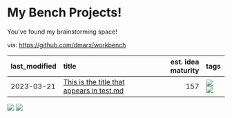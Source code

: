# My Bench Projects!

You've found my brainstorming space!

via: https://github.com/dmarx/workbench

|last_modified|title|est. idea maturity|tags
|:---|:---|---:|:---|
|2023-03-21|[This is the title that appears in test.md](test.md)|157|![](https://img.shields.io/badge/tag-anothertag-c5d714) ![](https://img.shields.io/badge/tag-sometag-84f8cf)|

![](https://img.shields.io/badge/tag-anothertag-c5d714) ![](https://img.shields.io/badge/tag-sometag-84f8cf)
